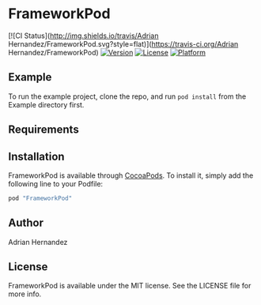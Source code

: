 # FrameworkPod

[![CI Status](http://img.shields.io/travis/Adrian Hernandez/FrameworkPod.svg?style=flat)](https://travis-ci.org/Adrian Hernandez/FrameworkPod)
[![Version](https://img.shields.io/cocoapods/v/FrameworkPod.svg?style=flat)](http://cocoapods.org/pods/FrameworkPod)
[![License](https://img.shields.io/cocoapods/l/FrameworkPod.svg?style=flat)](http://cocoapods.org/pods/FrameworkPod)
[![Platform](https://img.shields.io/cocoapods/p/FrameworkPod.svg?style=flat)](http://cocoapods.org/pods/FrameworkPod)

## Example

To run the example project, clone the repo, and run `pod install` from the Example directory first.

## Requirements

## Installation

FrameworkPod is available through [CocoaPods](http://cocoapods.org). To install
it, simply add the following line to your Podfile:

```ruby
pod "FrameworkPod"
```

## Author

Adrian Hernandez

## License

FrameworkPod is available under the MIT license. See the LICENSE file for more info.
